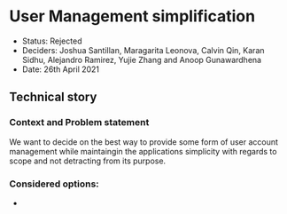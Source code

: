 #  User Management simplification

* Status: Rejected
* Deciders: Joshua Santillan, Maragarita Leonova, Calvin Qin, Karan Sidhu, Alejandro Ramirez, Yujie Zhang and Anoop Gunawardhena
* Date: 26th April 2021

## Technical story

### Context and Problem statement
We want to decide on the best way to provide some form of user account management while maintaingin the applications simplicity with regards to scope
and not detracting from its purpose.

### Considered options:
*
